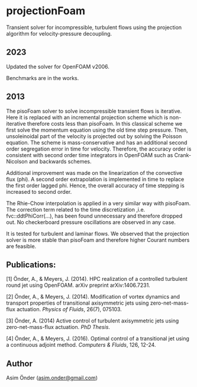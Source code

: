 # projectionFoam 
Transient solver for incompressible, turbulent flows using the projection algorithm for velocity-pressure decoupling.

## 2023 
Updated the solver for OpenFOAM v2006. 

Benchmarks are in the works.

## 2013
The pisoFoam solver to solve incompressible transient flows is iterative. Here it is replaced with an incremental projection scheme which is non-iterative therefore costs less than pisoFoam. In this classical scheme we first solve the momentum equation using the old time step pressure. Then, unsoleinoidal part of the velocity is projected out by solving the Poisson equation. The scheme is mass-conservative and has an additional second order segregation error in time for velocity. Therefore, the accuracy order is consistent with second order time integrators in OpenFOAM such as Crank-Nicolson and backwards schemes.

Additional improvement was made on the linearization of the convective flux (phi). A second order extrapolation is implemented in time to replace the first order lagged phi. Hence, the overall accuracy of time stepping is increased to second order.

The Rhie-Chow interpolation is applied in a very similar way with pisoFoam. The correction term related to the time discretization ,i.e. fvc::ddtPhiCorr(...), has been found unnecessary and therefore dropped out. No checkerboard pressure oscillations are observed in any case.

It is tested for turbulent and laminar flows. We observed that the projection solver is more stable than pisoFoam and therefore higher Courant numbers are feasible.

## Publications:
[1] Önder, A., & Meyers, J. (2014). HPC realization of a controlled turbulent round jet using OpenFOAM. arXiv preprint arXiv:1406.7231.

[2] Önder, A., & Meyers, J. (2014). Modification of vortex dynamics and transport properties of transitional axisymmetric jets using zero-net-mass-flux actuation. *Physics of Fluids*, 26(7), 075103.

[3] Önder, A. (2014) Active control of turbulent axisymmetric jets using zero-net-mass-flux actuation. *PhD Thesis*. 

[4] Önder, A., & Meyers, J. (2016). Optimal control of a transitional jet using a continuous adjoint method. *Computers & Fluids*, 126, 12-24.


## Author
Asim Önder (asim.onder@gmail.com)
